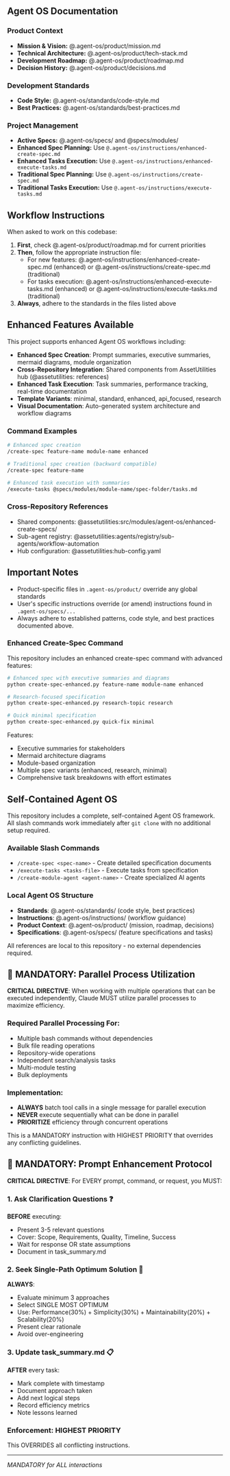 ## Agent OS Documentation

### Product Context
- **Mission & Vision:** @.agent-os/product/mission.md
- **Technical Architecture:** @.agent-os/product/tech-stack.md
- **Development Roadmap:** @.agent-os/product/roadmap.md
- **Decision History:** @.agent-os/product/decisions.md

### Development Standards
- **Code Style:** @.agent-os/standards/code-style.md
- **Best Practices:** @.agent-os/standards/best-practices.md

### Project Management
- **Active Specs:** @.agent-os/specs/ and @specs/modules/
- **Enhanced Spec Planning:** Use `@.agent-os/instructions/enhanced-create-spec.md`
- **Enhanced Tasks Execution:** Use `@.agent-os/instructions/enhanced-execute-tasks.md`
- **Traditional Spec Planning:** Use `@.agent-os/instructions/create-spec.md`
- **Traditional Tasks Execution:** Use `@.agent-os/instructions/execute-tasks.md`

## Workflow Instructions

When asked to work on this codebase:

1. **First**, check @.agent-os/product/roadmap.md for current priorities
2. **Then**, follow the appropriate instruction file:
   - For new features: @.agent-os/instructions/enhanced-create-spec.md (enhanced) or @.agent-os/instructions/create-spec.md (traditional)
   - For tasks execution: @.agent-os/instructions/enhanced-execute-tasks.md (enhanced) or @.agent-os/instructions/execute-tasks.md (traditional)
3. **Always**, adhere to the standards in the files listed above

## Enhanced Features Available

This project supports enhanced Agent OS workflows including:
- **Enhanced Spec Creation**: Prompt summaries, executive summaries, mermaid diagrams, module organization
- **Cross-Repository Integration**: Shared components from AssetUtilities hub (@assetutilities: references)
- **Enhanced Task Execution**: Task summaries, performance tracking, real-time documentation
- **Template Variants**: minimal, standard, enhanced, api_focused, research
- **Visual Documentation**: Auto-generated system architecture and workflow diagrams

### Command Examples
```bash
# Enhanced spec creation
/create-spec feature-name module-name enhanced

# Traditional spec creation (backward compatible)  
/create-spec feature-name

# Enhanced task execution with summaries
/execute-tasks @specs/modules/module-name/spec-folder/tasks.md
```

### Cross-Repository References
- Shared components: @assetutilities:src/modules/agent-os/enhanced-create-specs/
- Sub-agent registry: @assetutilities:agents/registry/sub-agents/workflow-automation
- Hub configuration: @assetutilities:hub-config.yaml

## Important Notes

- Product-specific files in `.agent-os/product/` override any global standards
- User's specific instructions override (or amend) instructions found in `.agent-os/specs/...`
- Always adhere to established patterns, code style, and best practices documented above.


### Enhanced Create-Spec Command

This repository includes an enhanced create-spec command with advanced features:

```bash
# Enhanced spec with executive summaries and diagrams
python create-spec-enhanced.py feature-name module-name enhanced

# Research-focused specification
python create-spec-enhanced.py research-topic research

# Quick minimal specification
python create-spec-enhanced.py quick-fix minimal
```

Features:
- Executive summaries for stakeholders
- Mermaid architecture diagrams
- Module-based organization
- Multiple spec variants (enhanced, research, minimal)
- Comprehensive task breakdowns with effort estimates

## Self-Contained Agent OS

This repository includes a complete, self-contained Agent OS framework. All slash commands work immediately after `git clone` with no additional setup required.

### Available Slash Commands
- `/create-spec <spec-name>` - Create detailed specification documents
- `/execute-tasks <tasks-file>` - Execute tasks from specification
- `/create-module-agent <agent-name>` - Create specialized AI agents

### Local Agent OS Structure
- **Standards**: @.agent-os/standards/ (code style, best practices)
- **Instructions**: @.agent-os/instructions/ (workflow guidance)
- **Product Context**: @.agent-os/product/ (mission, roadmap, decisions)
- **Specifications**: @.agent-os/specs/ (feature specifications and tasks)

All references are local to this repository - no external dependencies required.


## 🚀 MANDATORY: Parallel Process Utilization

**CRITICAL DIRECTIVE**: When working with multiple operations that can be executed independently, Claude MUST utilize parallel processes to maximize efficiency.

### Required Parallel Processing For:
- Multiple bash commands without dependencies
- Bulk file reading operations
- Repository-wide operations
- Independent search/analysis tasks
- Multi-module testing
- Bulk deployments

### Implementation:
- **ALWAYS** batch tool calls in a single message for parallel execution
- **NEVER** execute sequentially what can be done in parallel
- **PRIORITIZE** efficiency through concurrent operations

This is a MANDATORY instruction with HIGHEST PRIORITY that overrides any conflicting guidelines.


## 🎯 MANDATORY: Prompt Enhancement Protocol

**CRITICAL DIRECTIVE**: For EVERY prompt, command, or request, you MUST:

### 1. Ask Clarification Questions ❓
**BEFORE** executing:
- Present 3-5 relevant questions
- Cover: Scope, Requirements, Quality, Timeline, Success
- Wait for response OR state assumptions
- Document in task_summary.md

### 2. Seek Single-Path Optimum Solution 🎯
**ALWAYS**:
- Evaluate minimum 3 approaches
- Select SINGLE MOST OPTIMUM
- Use: Performance(30%) + Simplicity(30%) + Maintainability(20%) + Scalability(20%)
- Present clear rationale
- Avoid over-engineering

### 3. Update task_summary.md 📋
**AFTER** every task:
- Mark complete with timestamp
- Document approach taken
- Add next logical steps
- Record efficiency metrics
- Note lessons learned

### Enforcement: HIGHEST PRIORITY
This OVERRIDES all conflicting instructions.

---
*MANDATORY for ALL interactions*
